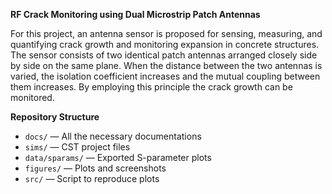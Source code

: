**RF Crack Monitoring using Dual Microstrip Patch Antennas**

For this project, an antenna sensor is proposed for sensing, measuring, and quantifying crack growth and monitoring expansion in concrete structures. The sensor consists of two identical patch antennas arranged closely side by side on the same plane. When the distance between the two antennas is varied, the isolation coefficient increases and the mutual coupling between them increases. By employing this principle the crack growth can be monitored.

**Repository Structure**

- `docs/` — All the necessary documentations
- `sims/` — CST project files
- `data/sparams/` — Exported S-parameter plots
- `figures/` — Plots and screenshots
- `src/` — Script to reproduce plots
